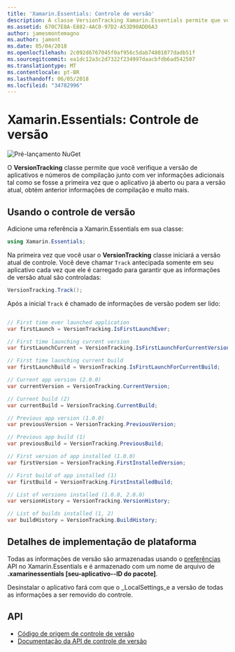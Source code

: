 ```yaml
---
title: 'Xamarin.Essentials: Controle de versão'
description: A classe VersionTracking Xamarin.Essentials permite que você verifique a versão de aplicativos e números de versão junto com ver informações adicionais tal como se fosse a primeira vez que o aplicativo já aberto ou para a versão atual, obtém a compilação anterior informações e muito mais.
ms.assetid: 670C7E8A-E882-4AC0-97D2-A53D90ADD6A3
author: jamesmontemagno
ms.author: jamont
ms.date: 05/04/2018
ms.openlocfilehash: 2c092d6767045f0af956c5dab74801077dadb51f
ms.sourcegitcommit: ea1dc12a3c2d7322f234997daacbfdb6ad542507
ms.translationtype: MT
ms.contentlocale: pt-BR
ms.lasthandoff: 06/05/2018
ms.locfileid: "34782996"
---
```

# <a name="xamarinessentials-version-tracking"></a>Xamarin.Essentials: Controle de versão

![Pré-lançamento NuGet](~/media/shared/pre-release.png)

O **VersionTracking** classe permite que você verifique a versão de aplicativos e números de compilação junto com ver informações adicionais tal como se fosse a primeira vez que o aplicativo já aberto ou para a versão atual, obtém anterior informações de compilação e muito mais.

## <a name="using-version-tracking"></a>Usando o controle de versão

Adicione uma referência a Xamarin.Essentials em sua classe:

```csharp
using Xamarin.Essentials;
```

Na primeira vez que você usar o **VersionTracking** classe iniciará a versão atual de controle. Você deve chamar `Track` antecipada somente em seu aplicativo cada vez que ele é carregado para garantir que as informações de versão atual são controladas:

```csharp
VersionTracking.Track();
```

Após a inicial `Track` é chamado de informações de versão podem ser lido:

```csharp

// First time ever launched application
var firstLaunch = VersionTracking.IsFirstLaunchEver;

// First time launching current version
var firstLaunchCurrent = VersionTracking.IsFirstLaunchForCurrentVersion;

// First time launching current build
var firstLaunchBuild = VersionTracking.IsFirstLaunchForCurrentBuild;

// Current app version (2.0.0)
var currentVersion = VersionTracking.CurrentVersion;

// Current build (2)
var currentBuild = VersionTracking.CurrentBuild;

// Previous app version (1.0.0)
var previousVersion = VersionTracking.PreviousVersion;

// Previous app build (1)
var previousBuild = VersionTracking.PreviousBuild;

// First version of app installed (1.0.0)
var firstVersion = VersionTracking.FirstInstalledVersion;

// First build of app installed (1)
var firstBuild = VersionTracking.FirstInstalledBuild;

// List of versions installed (1.0.0, 2.0.0)
var versionHistory = VersionTracking.VersionHistory;

// List of builds installed (1, 2)
var buildHistory = VersionTracking.BuildHistory;
```

## <a name="platform-implementation-specifics"></a>Detalhes de implementação de plataforma

Todas as informações de versão são armazenadas usando o [preferências](preferences.md) API no Xamarin.Essentials e é armazenado com um nome de arquivo de **.xamarinessentials [seu-aplicativo--ID do pacote]**.

Desinstalar o aplicativo fará com que o _LocalSettings_e a versão de todas as informações a ser removido do controle.

## <a name="api"></a>API

- [Código de origem de controle de versão](https://github.com/xamarin/Essentials/tree/master/Xamarin.Essentials/VersionTracking)
- [Documentação da API de controle de versão](xref:Xamarin.Essentials.VersionTracking)
